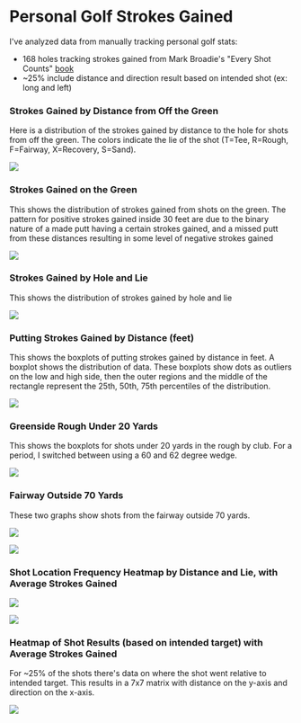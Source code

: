 # Personal Golf Strokes Gained
I've analyzed data from manually tracking personal golf stats:
- 168 holes tracking strokes gained from Mark Broadie's "Every Shot Counts" [book](https://www.amazon.com/Every-Shot-Counts-Revolutionary-Performance/dp/1592407501)
- ~25% include distance and direction result based on intended shot (ex: long and left)


### Strokes Gained by Distance from Off the Green
Here is a distribution of the strokes gained by distance to the hole for shots from off the green. The colors indicate the lie of the shot (T=Tee, R=Rough, F=Fairway, X=Recovery, S=Sand).

![](/images/SG_dist_not_on_green.png)

### Strokes Gained on the Green
This shows the distribution of strokes gained from shots on the green. The pattern for positive strokes gained inside 30 feet are due to the binary nature of a made putt having a certain strokes gained, and a missed putt from these distances resulting in some level of negative strokes gained

![](/images/SG_green.png)

### Strokes Gained by Hole and Lie
This shows the distribution of strokes gained by hole and lie

![](/images/SG_by_Hole_and_Lie.png)

### Putting Strokes Gained by Distance (feet)
This shows the boxplots of putting strokes gained by distance in feet. A boxplot shows the distribution of data. These boxplots show dots as outliers on the low and high side, then the outer regions and the middle of the rectangle represent the 25th, 50th, 75th percentiles of the distribution.

![](/images/Putting_SG_by_dist.png)

### Greenside Rough Under 20 Yards
This shows the boxplots for shots under 20 yards in the rough by club. For a period, I switched between using a 60 and 62 degree wedge.

![](/images/Greenside_Rough.png)

### Fairway Outside 70 Yards
These two graphs show shots from the fairway outside 70 yards.

![](/images/FW_outside_70_yards.png)

![](/images/W_outside_70_yards_2.png)

### Shot Location Frequency Heatmap by Distance and Lie, with Average Strokes Gained

![](/images/_bubble_map.png)

![](/images/_shots_sg_table.png)

### Heatmap of Shot Results (based on intended target) with Average Strokes Gained
For ~25% of the shots there's data on where the shot went relative to intended target. This results in a 7x7 matrix with distance on the y-axis and direction on the x-axis.

![](/images/heatmap_1.png)
